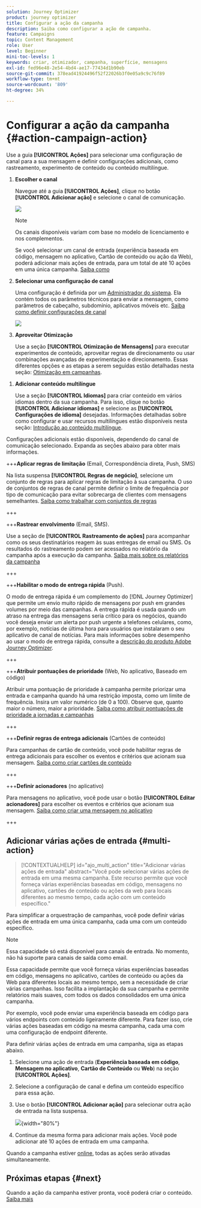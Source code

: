 ```yaml
---
solution: Journey Optimizer
product: journey optimizer
title: Configurar a ação da campanha
description: Saiba como configurar a ação de campanha.
feature: Campaigns
topic: Content Management
role: User
level: Beginner
mini-toc-levels: 1
keywords: criar, otimizador, campanha, superfície, mensagens
exl-id: fed96e48-2e54-4bd4-ae17-77434d1b90eb
source-git-commit: 378ead41924496f52f22026b3f0e05a9c9c76f89
workflow-type: tm+mt
source-wordcount: '809'
ht-degree: 34%

---
```


# Configurar a ação da campanha {#action-campaign-action}

Use a guia **[!UICONTROL Ações]** para selecionar uma configuração de canal para a sua mensagem e definir configurações adicionais, como rastreamento, experimento de conteúdo ou conteúdo multilíngue.

1. **Escolher o canal**

   Navegue até a guia **[!UICONTROL Ações]**, clique no botão **[!UICONTROL Adicionar ação]** e selecione o canal de comunicação.

   ![](assets/create-campaign-add-action.png)

   >[!NOTE]
   >
   >Os canais disponíveis variam com base no modelo de licenciamento e nos complementos.

   Se você selecionar um canal de entrada (experiência baseada em código, mensagem no aplicativo, Cartão de conteúdo ou ação da Web), poderá adicionar mais ações de entrada, para um total de até 10 ações em uma única campanha. [Saiba como](#multi-action)

1. **Selecionar uma configuração de canal**

   Uma configuração é definida por um [Administrador do sistema](../start/path/administrator.md). Ela contém todos os parâmetros técnicos para enviar a mensagem, como parâmetros de cabeçalho, subdomínio, aplicativos móveis etc. [Saiba como definir configurações de canal](../configuration/channel-surfaces.md)

   ![](assets/create-campaign-action.png)

1. **Aproveitar Otimização**

   Use a seção **[!UICONTROL Otimização de Mensagens]** para executar experimentos de conteúdo, aproveitar regras de direcionamento ou usar combinações avançadas de experimentação e direcionamento. Essas diferentes opções e as etapas a serem seguidas estão detalhadas nesta seção: [Otimização em campanhas](campaigns-message-optimization.md).
<!--
1. **Create a content experiment**

    Use the **[!UICONTROL Content experiment]** section to define multiple delivery treatments in order to measure which one performs best for your target audience. Click the **[!UICONTROL Create experiment]** button then follow the steps detailed in this section: [Create a content experiment](../content-management/content-experiment.md).-->

1. **Adicionar conteúdo multilíngue**

   Use a seção **[!UICONTROL Idiomas]** para criar conteúdo em vários idiomas dentro da sua campanha. Para isso, clique no botão **[!UICONTROL Adicionar idiomas]** e selecione as **[!UICONTROL Configurações de idioma]** desejadas. Informações detalhadas sobre como configurar e usar recursos multilíngues estão disponíveis nesta seção: [Introdução ao conteúdo multilíngue](../content-management/multilingual-gs.md).

Configurações adicionais estão disponíveis, dependendo do canal de comunicação selecionado. Expanda as seções abaixo para obter mais informações.

+++**Aplicar regras de limitação** (Email, Correspondência direta, Push, SMS)

Na lista suspensa **[!UICONTROL Regras de negócio]**, selecione um conjunto de regras para aplicar regras de limitação à sua campanha. O uso de conjuntos de regras de canal permite definir o limite de frequência por tipo de comunicação para evitar sobrecarga de clientes com mensagens semelhantes. [Saiba como trabalhar com conjuntos de regras](../conflict-prioritization/rule-sets.md)

+++

+++**Rastrear envolvimento** (Email, SMS).

Use a seção de **[!UICONTROL Rastreamento de ações]** para acompanhar como os seus destinatários reagem às suas entregas de email ou SMS. Os resultados do rastreamento podem ser acessados no relatório da campanha após a execução da campanha. [Saiba mais sobre os relatórios da campanha](../reports/campaign-global-report-cja.md)

+++

+++**Habilitar o modo de entrega rápida** (Push).

O modo de entrega rápida é um complemento do [!DNL Journey Optimizer] que permite um envio muito rápido de mensagens por push em grandes volumes por meio das campanhas. A entrega rápida é usada quando um atraso na entrega das mensagens seria crítico para os negócios, quando você deseja enviar um alerta por push urgente a telefones celulares, como, por exemplo, notícias de última hora para usuários que instalaram o seu aplicativo de canal de notícias. Para mais informações sobre desempenho ao usar o modo de entrega rápida, consulte a [descrição do produto Adobe Journey Optimizer](https://helpx.adobe.com/br/legal/product-descriptions/adobe-journey-optimizer.html).

+++

+++**Atribuir pontuações de prioridade** (Web, No aplicativo, Baseado em código)

Atribuir uma pontuação de prioridade à campanha permite priorizar uma entrada e campanha quando há uma restrição imposta, como um limite de frequência. Insira um valor numérico (de 0 a 100). Observe que, quanto maior o número, maior a prioridade. [Saiba como atribuir pontuações de prioridade a jornadas e campanhas](../conflict-prioritization/priority-scores.md)

+++

+++**Definir regras de entrega adicionais** (Cartões de conteúdo)

Para campanhas de cartão de conteúdo, você pode habilitar regras de entrega adicionais para escolher os eventos e critérios que acionam sua mensagem. [Saiba como criar cartões de conteúdo](../content-card/create-content-card.md)

+++

+++**Definir acionadores** (no aplicativo)

Para mensagens no aplicativo, você pode usar o botão **[!UICONTROL Editar acionadores]** para escolher os eventos e critérios que acionam sua mensagem. [Saiba como criar uma mensagem no aplicativo](../in-app/create-in-app.md)

+++

## Adicionar várias ações de entrada {#multi-action}

>[!CONTEXTUALHELP]
>id="ajo_multi_action"
>title="Adicionar várias ações de entrada"
>abstract="Você pode selecionar várias ações de entrada em uma mesma campanha. Este recurso permite que você forneça várias experiências baseadas em código, mensagens no aplicativo, cartões de conteúdo ou ações da web para locais diferentes ao mesmo tempo, cada ação com um conteúdo específico."

Para simplificar a orquestração de campanhas, você pode definir várias ações de entrada em uma única campanha, cada uma com um conteúdo específico.

>[!NOTE]
>
>Essa capacidade só está disponível para canais de entrada. No momento, não há suporte para canais de saída como email.

Essa capacidade permite que você forneça várias experiências baseadas em código, mensagens no aplicativo, cartões de conteúdo ou ações da Web para diferentes locais ao mesmo tempo, sem a necessidade de criar várias campanhas. Isso facilita a implantação da sua campanha e permite relatórios mais suaves, com todos os dados consolidados em uma única campanha.

Por exemplo, você pode enviar uma experiência baseada em código para vários endpoints com conteúdo ligeiramente diferente. Para fazer isso, crie várias ações baseadas em código na mesma campanha, cada uma com uma configuração de endpoint diferente.

Para definir várias ações de entrada em uma campanha, siga as etapas abaixo.

1. Selecione uma ação de entrada (**Experiência baseada em código**, **Mensagem no aplicativo**, **Cartão de Conteúdo** ou **Web**) na seção **[!UICONTROL Ações]**.

1. Selecione a configuração de canal e defina um conteúdo específico para essa ação.

1. Use o botão **[!UICONTROL Adicionar ação]** para selecionar outra ação de entrada na lista suspensa.

   ![](assets/create-campaign-multi-action.png){width="80%"}

1. Continue da mesma forma para adicionar mais ações. Você pode adicionar até 10 ações de entrada em uma campanha.

Quando a campanha estiver [online](review-activate-campaign.md), todas as ações serão ativadas simultaneamente.

## Próximas etapas {#next}

Quando a ação da campanha estiver pronta, você poderá criar o conteúdo. [Saiba mais](campaign-content.md)
